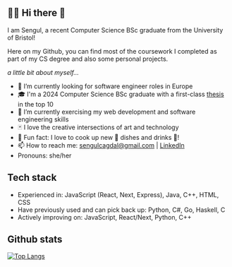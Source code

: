 ## 👩‍💻 Hi there 👋

I am Sengul, a recent Computer Science BSc graduate from the University of Bristol!

Here on my Github, you can find most of the coursework I completed as part of my CS degree and also some personal projects.

_a little bit about myself..._
- 🔭 I’m currently looking for software engineer roles in Europe
- 🎓 I'm a 2024 Computer Science BSc graduate with a first-class [thesis](https://github.com/SengulC/stormboard-client) in the top 10
- 🌱 I’m currently exercising my web development and software engineering skills
- 🃏 I love the creative intersections of art and technology
- 🎲 Fun fact: I love to cook up new 🍝 dishes and drinks 🫗!
- 📫 How to reach me: sengulcagdal@gmail.com | [LinkedIn](https://www.linkedin.com/in/sengulc/)
- Pronouns: she/her

## Tech stack
- Experienced in: JavaScript (React, Next, Express), Java, C++, HTML, CSS
- Have previously used and can pick back up: Python, C#, Go, Haskell, C
- Actively improving on: JavaScript, React/Next, Python, C++

## Github stats
[![Top Langs](https://github-readme-stats.vercel.app/api/top-langs/?username=SengulC&hide_progress=true)](https://github.com/SengulC/github-readme-stats)
<!--
**SengulC/SengulC** is a ✨ _special_ ✨ repository because its `README.md` (this file) appears on your GitHub profile.

Here are some ideas to get you started:

- 🔭 I’m currently working on ...
- 🌱 I’m currently learning ...
- 👯 I’m looking to collaborate on ...
- 🤔 I’m looking for help with ...
- 💬 Ask me about ...
- 📫 How to reach me: ...
- 😄 Pronouns: ...
- ⚡ Fun fact: ...
-->
